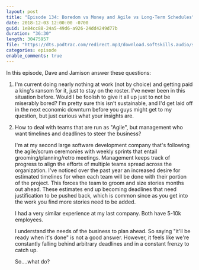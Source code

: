 ```yaml
---
layout: post
title: "Episode 134: Boredom vs Money and Agile vs Long-Term Schedules"
date: 2018-12-03 12:00:00 -0700
guid: 1e84cc88-24a5-49d6-a926-24dd4249d77b
duration: "36:30"
length: 30475957
file: "https://dts.podtrac.com/redirect.mp3/download.softskills.audio/sse-134.mp3"
categories: episode
enable_comments: true
---
```


In this episode, Dave and Jamison answer these questions:

1. I'm current doing nearly nothing at work (not by choice) and getting paid a king's ransom for it, just to stay on the roster. I've never been in this situation before. Would I be foolish to give it all up just to not be miserably bored? I'm pretty sure this isn't sustainable, and I'd get laid off in the next economic downturn before you guys might get to my question, but just curious what your insights are.


2. How to deal with teams that are run as "Agile", but management who want timelines and deadlines to steer the business?
   
   I'm at my second large software development company that's following the agile/scrum ceremonies with weekly sprints that entail grooming/planning/retro meetings. Management keeps track of progress to align the efforts of multiple teams spread across the organization. I've noticed over the past year an increased desire for estimated timelines for when each team will be done with their portion of the project. This forces the team to groom and size stories months out ahead. These estimates end up becoming deadlines that need justification to be pushed back, which is common since as you get into the work you find more stories need to be added.
   
   I had a very similar experience at my last company. Both have 5-10k employees.
   
   I understand the needs of the business to plan ahead. So saying "it'll be ready when it's done" is not a good answer. However, it feels like we're constantly falling behind arbitrary deadlines and in a constant frenzy to catch up.
   
   So....what do?
